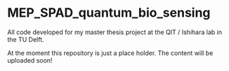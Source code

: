 # MEP_SPAD_quantum_bio_sensing
All code developed for my master thesis project at the QIT / Ishihara lab in the TU Delft.

At the moment this repository is just a place holder. The content will be uploaded soon!
